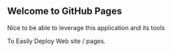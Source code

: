 ## Welcome to GitHub Pages

Nice to be able to leverage this application and its tools

To Easily Deploy Web site / pages. 

